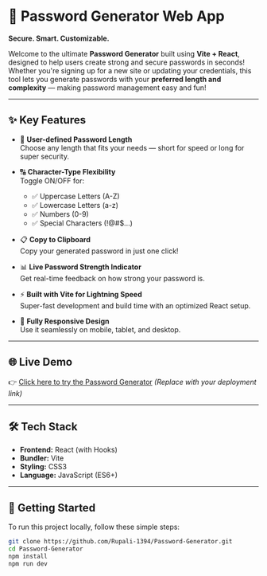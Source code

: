 # 🔐 Password Generator Web App

**Secure. Smart. Customizable.**

Welcome to the ultimate **Password Generator** built using **Vite + React**, designed to help users create strong and secure passwords in seconds! Whether you're signing up for a new site or updating your credentials, this tool lets you generate passwords with your **preferred length and complexity** — making password management easy and fun!

---

## ✨ Key Features

- 🔢 **User-defined Password Length**  
  Choose any length that fits your needs — short for speed or long for super security.

- 🔠 **Character-Type Flexibility**  
  Toggle ON/OFF for:
  - ✅ Uppercase Letters (A-Z)
  - ✅ Lowercase Letters (a-z)
  - ✅ Numbers (0-9)
  - ✅ Special Characters (!@#$...)

- 📋 **Copy to Clipboard**  
  Copy your generated password in just one click!

- 📊 **Live Password Strength Indicator**  
  Get real-time feedback on how strong your password is.

- ⚡ **Built with Vite for Lightning Speed**  
  Super-fast development and build time with an optimized React setup.

- 📱 **Fully Responsive Design**  
  Use it seamlessly on mobile, tablet, and desktop.

---

## 🌐 Live Demo

👉 [Click here to try the Password Generator](https://your-live-link.netlify.app) *(Replace with your deployment link)*

---

## 🛠️ Tech Stack

- **Frontend:** React (with Hooks)
- **Bundler:** Vite
- **Styling:** CSS3
- **Language:** JavaScript (ES6+)

---

## 🚀 Getting Started

To run this project locally, follow these simple steps:

```bash
git clone https://github.com/Rupali-1394/Password-Generator.git
cd Password-Generator
npm install
npm run dev
